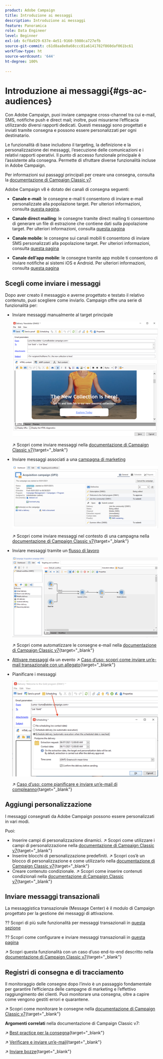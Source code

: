 ```yaml
---
product: Adobe Campaign
title: Introduzione ai messaggi
description: Introduzione ai messaggi
feature: Panoramica
role: Data Engineer
level: Beginner
exl-id: 6cf8a929-637e-4e51-9160-5980ca727efb
source-git-commit: c61d8aa8e0a68ccc81a6141782f860daf061bc61
workflow-type: ht
source-wordcount: '644'
ht-degree: 100%

---
```


# Introduzione ai messaggi{#gs-ac-audiences}

Con Adobe Campaign, puoi inviare campagne cross-channel tra cui e-mail, SMS, notifiche push e direct mail; inoltre, puoi misurarne l’efficacia utilizzando diversi rapporti dedicati. Questi messaggi sono progettati e inviati tramite consegna e possono essere personalizzati per ogni destinatario.

Le funzionalità di base includono il targeting, la definizione e la personalizzazione dei messaggi, l’esecuzione delle comunicazioni e i relativi rapporti operativi. Il punto di accesso funzionale principale è l’assistente alla consegna. Permette di sfruttare diverse funzionalità incluse in Adobe Campaign.

Per informazioni sui passaggi principali per creare una consegna, consulta la [documentazione di Campaign Classic v7](https://experienceleague.adobe.com/docs/campaign-classic/using/sending-messages/key-steps-when-creating-a-delivery/steps-about-delivery-creation-steps.html?lang=it).

Adobe Campaign v8 è dotato dei canali di consegna seguenti:

* **Canale e-mail**: le consegne e-mail ti consentono di inviare e-mail personalizzate alla popolazione target. Per ulteriori informazioni, consulta [questa pagina](../send/email.md).

* **Canale direct mailing**: le consegne tramite direct mailing ti consentono di generare un file di estrazione che contiene dati sulla popolazione target.  Per ulteriori informazioni, consulta [questa pagina](../send/direct-mail.md)

* **Canale mobile**: le consegne sui canali mobili ti consentono di inviare SMS personalizzati alla popolazione target.  Per ulteriori informazioni, consulta [questa pagina](../send/sms.md)

* **Canale dell’app mobile**: le consegne tramite app mobile ti consentono di inviare notifiche ai sistemi iOS e Android.  Per ulteriori informazioni, consulta [questa pagina](../send/push.md)

<!--
* **LINE channel**: LINE deliveries let you send messages on LINE, an instant messaging application available on all smartphones. Learn more in [this page](../send/line.md)
-->

## Scegli come inviare i messaggi

Dopo aver creato il messaggio e averne progettato e testato il relativo contenuto, puoi scegliere come inviarlo. Campaign offre una serie di funzionalità per:

* Inviare messaggi manualmente al target principale

   ![](assets/send-email.png)

   ↗️ Scopri come inviare messaggi nella [documentazione di Campaign Classic v7](https://experienceleague.adobe.com/docs/campaign-classic/using/sending-messages/sending-emails/sending-an-email/sending-messages.html?lang=it){target=&quot;_blank&quot;}

* Inviare messaggi associati a una [campagna di marketing](campaigns.md)

   ![](assets/deliveries-in-a-campaign.png)

   ↗️ Scopri come inviare messaggi nel contesto di una campagna nella [documentazione di Campaign Classic v7](https://experienceleague.adobe.com/docs/campaign-classic/using/orchestrating-campaigns/orchestrate-campaigns/marketing-campaign-deliveries.html?lang=it){target=&quot;_blank&quot;}

* Inviare messaggi tramite un [flusso di lavoro](../config/workflows.md)

   ![](assets/send-in-a-wf.png)

   ↗️ Scopri come automatizzare le consegne e-mail nella [documentazione di Campaign Classic v7](https://experienceleague.adobe.com/docs/campaign-classic/using/automating-with-workflows/action-activities/delivery.html?lang=it){target=&quot;_blank&quot;}

* [Attivare messaggi](../send/transactional.md) da un evento
↗️ [Caso d’uso: scopri come inviare un’e-mail transazionale con un allegato](https://experienceleague.adobe.com/docs/campaign-classic/using//transactional-messaging/transactional-email-with-attachments.html?lang=it){target=&quot;_blank&quot;}

* Pianificare i messaggi

   ![](assets/schedule-send.png)

   ↗️ [Caso d’uso: come pianificare e inviare un’e-mail di compleanno](https://experienceleague.adobe.com/docs/campaign-classic/using/automating-with-workflows/use-cases/deliveries/sending-a-birthday-email.html?lang=it){target=&quot;_blank&quot;}


## Aggiungi personalizzazione

I messaggi consegnati da Adobe Campaign possono essere personalizzati in vari modi.

Puoi:

* Inserire campi di personalizzazione dinamici.
↗️ Scopri come utilizzare i campi di personalizzazione nella [documentazione di Campaign Classic v7](https://experienceleague.adobe.com/docs/campaign-classic/using/sending-messages/personalizing-deliveries/personalization-fields.html?lang=it){target=&quot;_blank&quot;}
* Inserire blocchi di personalizzazione predefiniti.
↗️ Scopri cos’è un blocco di personalizzazione e come utilizzarlo nella [documentazione di Campaign Classic v7](https://experienceleague.adobe.com/docs/campaign-classic/using/sending-messages/personalizing-deliveries/personalization-blocks.html?lang=it){target=&quot;_blank&quot;}
* Creare contenuto condizionale.
↗️ Scopri come inserire contenuti condizionali nella [documentazione di Campaign Classic v7](https://experienceleague.adobe.com/docs/campaign-classic/using/sending-messages/personalizing-deliveries/conditional-content.html?lang=it){target=&quot;_blank&quot;}

## Inviare messaggi transazionali

La messaggistica transazionale (Message Center) è il modulo di Campaign progettato per la gestione dei messaggi di attivazione.

?? Scopri di più sulle funzionalità per messaggi transazionali in [questa sezione](../dev/architecture.md#transac-msg-archi)

?? Scopri come configurare e inviare messaggi transazionali in [questa pagina](../send/transactional.md)

↗️ Scopri questa funzionalità con un caso d’uso end-to-end descritto nella [documentazione di Campaign Classic v7](https://experienceleague.adobe.com/docs/campaign-classic/using/transactional-messaging/transactional-email-with-attachments.html?lang=it){target=&quot;_blank&quot;}

## Registri di consegna e di tracciamento

Il monitoraggio delle consegne dopo l’invio è un passaggio fondamentale per garantire l’efficienza delle campagne di marketing e l’effettivo raggiungimento dei clienti. Puoi monitorare una consegna, oltre a capire come vengono gestiti errori e quarantene.

↗️ Scopri come monitorare le consegne nella [documentazione di Campaign Classic v7](https://experienceleague.adobe.com/docs/campaign-classic/using/sending-messages/monitoring-deliveries/about-delivery-monitoring.html?lang=it#sending-messages){target=&quot;_blank&quot;}


**Argomenti correlati** nella documentazione di Campaign Classic v7:

↗️  [Best practice per la consegna](https://experienceleague.adobe.com/docs/campaign-classic/using/sending-messages/key-steps-when-creating-a-delivery/delivery-bestpractices/delivery-best-practices.html?lang=it){target=&quot;_blank&quot;}

↗️  [Verificare e inviare un’e-mail](https://experienceleague.adobe.com/docs/campaign-classic/using/sending-messages/sending-emails/sending-an-email/sending-messages.html?lang=it){target=&quot;_blank&quot;}

↗️  [Inviare bozze](https://experienceleague.adobe.com/docs/campaign-classic/using/sending-messages/key-steps-when-creating-a-delivery/steps-validating-the-delivery.html?lang=it){target=&quot;_blank&quot;}
